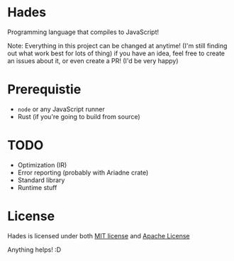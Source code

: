 # Hades
Programming language that compiles to JavaScript!

Note: Everything in this project can be changed at anytime! (I'm still finding out what work best for lots of thing) if you have an idea, feel free to create an issues about it, or even create a PR! (I'd be very happy)

# Prerequistie
- `node` or any JavaScript runner
- Rust (if you're going to build from source)

# TODO
- Optimization (IR)
- Error reporting (probably with Ariadne crate)
- Standard library
- Runtime stuff

# License
Hades is licensed under both [MIT license](https://github.com/azur1s/hades/blob/master/LICENSE-MIT) and [Apache License](https://github.com/azur1s/hades/blob/master/LICENSE-APACHE)

Anything helps! :D

